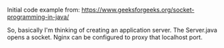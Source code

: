 Initial code example from: https://www.geeksforgeeks.org/socket-programming-in-java/

So, basically I'm thinking of creating an application server.  The Server.java opens a socket.  Nginx can be configured to proxy that localhost port.  
